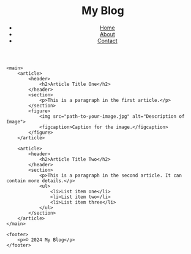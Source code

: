 <!DOCTYPE html>
<html lang="en">
<head>
    <meta charset="UTF-8">
    <meta name="viewport" content="width=device-width, initial-scale=1.0">
    <title>Blog Page</title>
</head>
<body>
    <header>
        <h1>My Blog</h1>
        <nav>
            <ul>
                <li><a href="#">Home</a></li>
                <li><a href="#">About</a></li>
                <li><a href="#">Contact</a></li>
            </ul>
        </nav>
    </header>

    <main>
        <article>
            <header>
                <h2>Article Title One</h2>
            </header>
            <section>
                <p>This is a paragraph in the first article.</p>
            </section>
            <figure>
                <img src="path-to-your-image.jpg" alt="Description of Image">
                <figcaption>Caption for the image.</figcaption>
            </figure>
        </article>

        <article>
            <header>
                <h2>Article Title Two</h2>
            </header>
            <section>
                <p>This is a paragraph in the second article. It can contain more details.</p>
                <ul>
                    <li>List item one</li>
                    <li>List item two</li>
                    <li>List item three</li>
                </ul>
            </section>
        </article>
    </main>

    <footer>
        <p>© 2024 My Blog</p>
    </footer>
</body>
</html>
